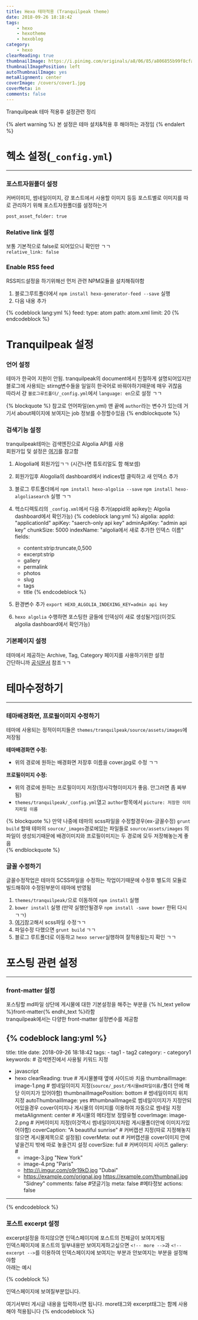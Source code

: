 ```yaml
---
title: Hexo 테마적용 (Tranquilpeak theme)
date: 2018-09-26 18:18:42
tags:
	- hexo
	- hexotheme
	- hexoblog
category:
	- hexo
clearReading: true
thumbnailImage: https://i.pinimg.com/originals/a8/06/85/a806855b99f8cfaeee1ff2266eec3555.jpg
thumbnailImagePosition: left
autoThumbnailImage: yes
metaAlignment: center
coverImage: /covers/cover1.jpg
coverMeta: in
comments: false
---
```


<!-- more -->
Tranquilpeak 테마 적용후 설정관련 정리

<!-- excerpt -->
{% alert warning %}
본 설정은 테마 설치&적용 후 해야하는 과정임
{% endalert %}

# 헥소 설정(`_config.yml`)
--------
### 포스트자원폴더 설정
커버이미지, 썸네일이미지, 걍 포스트에서 사용할 이미지 등등 포스트별로 이미지를 따로 관리하기 위해 포스트자원폴더를 설정하는거  

`post_asset_folder: true` 


### Relative link 설정
보통 기본적으로 false로 되어있으니 확인만 ㄱㄱ  
`relative_link: false` 

### Enable RSS feed
RSS피드설정을 하기위해선 먼저 관련 NPM모듈을 설치해줘야함  
1. 블로그루트폴더에서 `npm install hexo-generator-feed --save` 실행
2. 다음 내용 추가

{% codeblock lang:yml %}
feed:
    type: atom
    path: atom.xml
    limit: 20
{% endcodeblock %}

# Tranquilpeak 설정

### 언어 설정
테마가 한국어 지원이 안됨. tranquilpeak의 document에서 친절하게 설명되어있지만 블로그에 사용되는 stirng변수들을 일일히 한국어로 바꿔야하기때문에 매우 귀찮음  
따라서 걍 `블로그루트폴더/_config.yml`에서 `language: en`으로 설정 ㄱㄱ  

{% blockquote %}
참고로 언어파일(en.yml) 맨 끝에 `author`라는 변수가 있는데 거기서 about페이지에 보여지는 job 정보를 수정할수있음
{% endblockquote %}

### 검색기능 설정
tranquilpeak테마는 검색엔진으로 Algolia API를 사용  
회원가입 및 설정은 [여기](https://elfinlas.github.io/2018/06/07/hexo-usea-lgolia/)를 참고함

1. Alogolia에 회원가입ㄱㄱ (시간나면 튜토리얼도 함 해보셈)
2. 회원가입후 Alogolia의 dashboard에서 indices탭 클릭하고 새 인덱스 추가
3. 블로그 루트폴더에서 `npm install hexo-algolia --save` `npm install hexo-algoliasearch` 실행 ㄱㄱ 
4. 헥소디렉토리의 `_config.xml`에서 다음 추가(appid와 apikey는 Algolia dashboard에서 확인가능)
{% codeblock lang:yml %}
algolia:
  appId: "applicationId"
  apiKey: "saerch-only api key"
  adminApiKey: "admin api key"
  chunkSize: 5000
  indexName: "algolia에서 새로 추가한 인덱스 이름"
  fields:
    - content:strip:truncate,0,500
    - excerpt:strip
    - gallery
    - permalink
    - photos
    - slug
    - tags
    - title
{% endcodeblock %}

5. 환경변수 추가 `export HEXO_ALGOLIA_INDEXING_KEY=admin api key`
6. `hexo algolia` 수행하면 포스팅한 글들에 인덱싱이 새로 생성될거임(이것도 algolia dashboard에서 확인가능) 

### 기본페이지 설정
테마에서 제공하는 Archive, Tag, Category 페이지를 사용하기위한 설정  
간단하니까 [공식문서](https://github.com/LouisBarranqueiro/hexo-theme-tranquilpeak/blob/master/DOCUMENTATION.md#enable-pages) 참조ㄱㄱ

# 테마수정하기
-----
### 테마배경화면, 프로필이미지 수정하기
테마에 사용되는 정적이미지들은 `themes/tranquilpeak/source/assets/images`에 저장됨  

**테마배경화면 수정:**
- 위의 경로에 원하는 배경화면 저장후 이름을 cover.jpg로 수정 ㄱㄱ

**프로필이미지 수정:**
- 위의 경로에 원하는 프로필이미지 저장(정사각형이미지가 좋음. 안그러면 좀 짜부됨)  
- `themes/tranquilpeak/_config.yml`열고 `author`항목에서 `picture: 저장한 이미지파일 이름`

{% blockquote %}
만약 나중에 테마의 scss파일을 수정할경우(ex-글꼴수정) `grunt build` 할때 테마의 `source/_images`경로에있는 파일들로 `source/assets/images` 의 파일이 생성되기때문에 배경이미지와 프로필이미지는 두 경로에 모두 저장해놓는게 좋음  
{% endblockquote %}

### 글꼴 수정하기
글꼴수정작업은 테마의 SCSS파일을 수정하는 작업이기때문에 수정후 별도의 모듈로 빌드해줘야 수정된부분이 테마에 반영됨  
1. `themes/tranquilpeak/`으로 이동하여 `npm install` 실행  
2. `bower install` 실행 (만약 실행안될경우 `npm install -save bower` 한뒤 다시 ㄱㄱ)
3. [여기](http://blog.lattecom.xyz/2016/05/08/tranquilpeak-theme-web-font/)참고해서 scss파일 수정ㄱㄱ
4. 파일수정 다했으면 `grunt build` ㄱㄱ
5. 블로그 루트폴더로 이동하고 `hexo server`실행하여 잘적용됬는지 확인 ㄱㄱ  


# 포스팅 관련 설정
-----
### front-matter 설정
포스팅할 md파일 상단에 게시물에 대한 기본설정을 해주는 부분을 {% hl_text yellow %}front-matter{% endhl_text %}라함  
tranquilpeak에서는 다양한 front-matter 설정변수를 제공함  

{% codeblock lang:yml %}
---
title: title
date: 2018-09-26 18:18:42
tags:
	- tag1
	- tag2
category:
	- category1
keywords: # 검색엔진에서 사용될 키워드 지정
- javascript
- hexo
clearReading: true # 게시물볼때 옆에 사이드바 치움
thumbnailImage: image-1.png # 썸네일이미지 지정(`source/_post/게시물md파일이름/`폴더 안에 해당 이미지가 있어야함)
thumbnailImagePosition: bottom # 썸네일이미지 위치지정
autoThumbnailImage: yes #thumbnailImage로 썸네일이미지가 지정안되어있을경우 cover이미지나 게시물의 이미지를 이용하여 자동으로 썸네일 지정 
metaAlignment: center # 게시물의 메타정보 정렬유형
coverImage: image-2.png  # 커버이미지 지정(이것역시 썸네일이미지처럼 게시물폴더안에 이미지가있어야함)
coverCaption: "A beautiful sunrise" # 커버캡션 지정(따로 지정해놓지않으면 게시물제목으로 설정됨)
coverMeta: out # 커버캡션을 cover이미지 안에 넣을건지 밖에 따로 놓을건지 설정
coverSize: full # 커버이미지 사이즈
gallery: # 
    - image-3.jpg "New York"
    - image-4.png "Paris"
    - http://i.imgur.com/o9r19kD.jpg "Dubai"
    - https://example.com/orignal.jpg https://example.com/thumbnail.jpg "Sidney"
comments: false #댓글기능
meta: false #메타정보
actions: false 
---
{% endcodeblock %}

### 포스트 excerpt 설정
excerpt설정을 하지않으면 인덱스페이지에 포스트의 전체글이 보여지게됨  
인덱스페이지에 포스트의 일부내용만 보여지게하고싶으면 `<!-- more -->`과 `<!-- excerpt -->`를 이용하여 인덱스페이지에 보여지는 부분과 안보여지는 부분을 설정해야함  
아래는 예시

{% codeblock %}
<!-- more -->
인덱스페이지에 보여질부분입니다.

<!-- excerpt -->
여기서부터 게시글 내용을 입력하시면 됩니다.
more태그와 excerpt태그는 함께 사용해야 적용됩니다
{% endcodeblock %}

